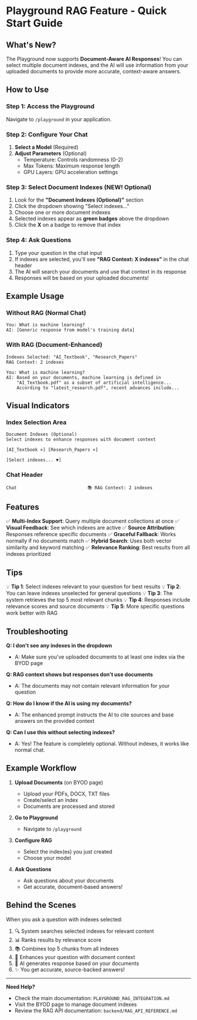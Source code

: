# Playground RAG Feature - Quick Start Guide

## What's New?

The Playground now supports **Document-Aware AI Responses**! You can select multiple document indexes, and the AI will use information from your uploaded documents to provide more accurate, context-aware answers.

## How to Use

### Step 1: Access the Playground
Navigate to `/playground` in your application.

### Step 2: Configure Your Chat
1. **Select a Model** (Required)
2. **Adjust Parameters** (Optional)
   - Temperature: Controls randomness (0-2)
   - Max Tokens: Maximum response length
   - GPU Layers: GPU acceleration settings

### Step 3: Select Document Indexes (NEW! Optional)
1. Look for the **"Document Indexes (Optional)"** section
2. Click the dropdown showing "Select indexes..."
3. Choose one or more document indexes
4. Selected indexes appear as **green badges** above the dropdown
5. Click the **X** on a badge to remove that index

### Step 4: Ask Questions
1. Type your question in the chat input
2. If indexes are selected, you'll see **"RAG Context: X indexes"** in the chat header
3. The AI will search your documents and use that context in its response
4. Responses will be based on your uploaded documents!

## Example Usage

### Without RAG (Normal Chat)
```
You: What is machine learning?
AI: [Generic response from model's training data]
```

### With RAG (Document-Enhanced)
```
Indexes Selected: "AI_Textbook", "Research_Papers"
RAG Context: 2 indexes

You: What is machine learning?
AI: Based on your documents, machine learning is defined in 
    "AI_Textbook.pdf" as a subset of artificial intelligence...
    According to "latest_research.pdf", recent advances include...
```

## Visual Indicators

### Index Selection Area
```
Document Indexes (Optional)
Select indexes to enhance responses with document context

[AI_Textbook ×] [Research_Papers ×]

[Select indexes... ▼]
```

### Chat Header
```
Chat                           📚 RAG Context: 2 indexes
```

## Features

✅ **Multi-Index Support**: Query multiple document collections at once
✅ **Visual Feedback**: See which indexes are active
✅ **Source Attribution**: Responses reference specific documents
✅ **Graceful Fallback**: Works normally if no documents match
✅ **Hybrid Search**: Uses both vector similarity and keyword matching
✅ **Relevance Ranking**: Best results from all indexes prioritized

## Tips

💡 **Tip 1**: Select indexes relevant to your question for best results
💡 **Tip 2**: You can leave indexes unselected for general questions
💡 **Tip 3**: The system retrieves the top 5 most relevant chunks
💡 **Tip 4**: Responses include relevance scores and source documents
💡 **Tip 5**: More specific questions work better with RAG

## Troubleshooting

**Q: I don't see any indexes in the dropdown**
- A: Make sure you've uploaded documents to at least one index via the BYOD page

**Q: RAG context shows but responses don't use documents**
- A: The documents may not contain relevant information for your question

**Q: How do I know if the AI is using my documents?**
- A: The enhanced prompt instructs the AI to cite sources and base answers on the provided context

**Q: Can I use this without selecting indexes?**
- A: Yes! The feature is completely optional. Without indexes, it works like normal chat.

## Example Workflow

1. **Upload Documents** (on BYOD page)
   - Upload your PDFs, DOCX, TXT files
   - Create/select an index
   - Documents are processed and stored

2. **Go to Playground**
   - Navigate to `/playground`

3. **Configure RAG**
   - Select the index(es) you just created
   - Choose your model

4. **Ask Questions**
   - Ask questions about your documents
   - Get accurate, document-based answers!

## Behind the Scenes

When you ask a question with indexes selected:

1. 🔍 System searches selected indexes for relevant content
2. 📊 Ranks results by relevance score
3. 📚 Combines top 5 chunks from all indexes
4. 🤖 Enhances your question with document context
5. 💬 AI generates response based on your documents
6. ✨ You get accurate, source-backed answers!

---

**Need Help?**
- Check the main documentation: `PLAYGROUND_RAG_INTEGRATION.md`
- Visit the BYOD page to manage document indexes
- Review the RAG API documentation: `backend/RAG_API_REFERENCE.md`
